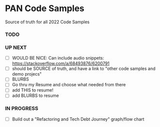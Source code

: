 # PAN Code Samples

Source of truth for all 2022 Code Samples

### TODO


### UP NEXT

- [ ] WOULD BE NICE: Can include audio snippets:  https://stackoverflow.com/a/68493876/6200791  
- [ ] should be SOURCE of truth, and have a link to "other code samples and demo projecs"  
- [ ] BLURBS  
- [ ] Go thru my Resume and choose what needed from there  
- [ ] add THIS to resume!  
- [ ] add BLURBS to resume  

### IN PROGRESS

- [ ] Build out a "Refactoring and Tech Debt Journey" graph/flow chart  

